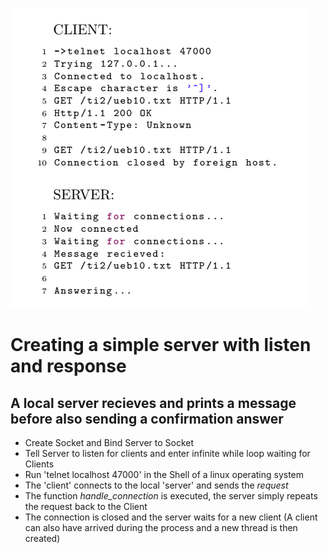 
![](https://raw.githubusercontent.com/taylorkrn/Cplusplus-Server/main/Server_Client_Connection.png)


# Creating a simple server with listen and response

## A local server recieves and prints a message before also sending a confirmation answer

- Create Socket and Bind Server to Socket
- Tell Server to listen for clients and enter infinite while loop waiting for Clients
- Run 'telnet localhost 47000' in the Shell of a linux operating system
- The 'client' connects to the local 'server' and sends the *request*
- The function *handle_connection* is executed, the server simply repeats the request back to the Client
- The connection is closed and the server waits for a new client (A client can also have arrived during the process and a new thread is then created)

